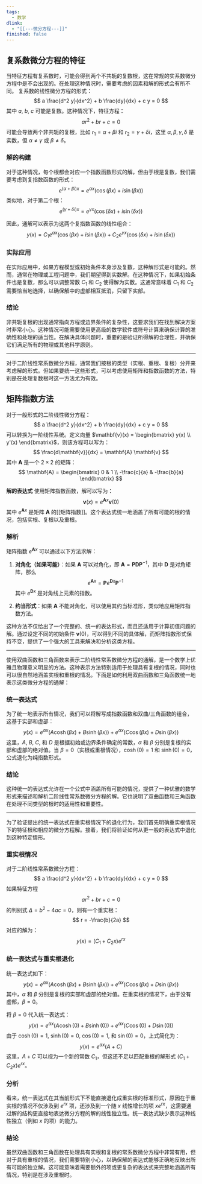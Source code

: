 ```yaml
---
tags:
  - 数学
dlink:
  - "[[---微分方程---]]"
finished: false
---
```

## 复系数微分方程的特征
当特征方程有复系数时，可能会得到两个不共轭的复数根，这在常规的实系数微分方程中是不会出现的。在处理这种情况时，需要考虑的因素和解的形式会有所不同。
复系数的线性微分方程的形式：
$$ a \frac{d^2 y}{dx^2} + b \frac{dy}{dx} + c y = 0 $$
其中 $a$, $b$, $c$ 可能是复数。这种情况下，特征方程：
$$ ar^2 + br + c = 0 $$
可能会导致两个非共轭的复根，比如 $r_1 = \alpha + \beta i$ 和 $r_2 = \gamma + \delta i$，这里 $\alpha, \beta, \gamma, \delta$ 是实数，但 $\alpha \neq \gamma$ 或 $\beta \neq \delta$。

### 解的构建

对于这种情况，每个根都会对应一个指数函数形式的解，但由于根是复数，我们需要考虑到复指数函数的形式：
$$ e^{(\alpha + \beta i)x} = e^{\alpha x} (\cos(\beta x) + i \sin(\beta x)) $$
类似地，对于第二个根：
$$ e^{(\gamma + \delta i)x} = e^{\gamma x} (\cos(\delta x) + i \sin(\delta x)) $$

因此，通解可以表示为这两个复指数函数的线性组合：
$$ y(x) = C_1 e^{\alpha x} (\cos(\beta x) + i \sin(\beta x)) + C_2 e^{\gamma x} (\cos(\delta x) + i \sin(\delta x)) $$

### 实际应用
在实际应用中，如果方程模型或初始条件本身涉及复数，这种解形式是可能的。然而，通常在物理或工程问题中，我们期望得到实数解。在这种情况下，如果初始条件也是复数，那么可以调整常数 $C_1$ 和 $C_2$ 使得解为实数。这通常意味着 $C_1$ 和 $C_2$ 需要恰当地选择，以确保解中的虚部相互抵消，只留下实部。

### 结论
非共轭复根的出现通常指向方程或边界条件的复杂性，这要求我们在找到解决方案时非常小心。这种情况可能需要使用更高级的数学软件或符号计算来确保计算的准确性和处理的适当性。在解决具体问题时，重要的是验证所得解的合理性，并确保它们满足所有的物理或其他科学原则。

---
对于二阶线性常系数微分方程，通常我们按根的类型（实根、重根、复根）分开来考虑解的形式。但如果要统一这些形式，可以考虑使用矩阵和指数函数的方法，特别是在处理复数根时这一方法尤为有效。
## **矩阵指数方法**

对于一般形式的二阶线性微分方程：
$$
a \frac{d^2 y}{dx^2} + b \frac{dy}{dx} + c y = 0
$$
可以转换为一阶线性系统。定义向量 $\mathbf{v}(x) = \begin{bmatrix} y(x) \\ y'(x) \end{bmatrix}$，则该方程可以写为：
$$
\frac{d\mathbf{v}}{dx} = \mathbf{A} \mathbf{v}
$$
其中 $\mathbf{A}$ 是一个 $2 \times 2$ 的矩阵：
$$
\mathbf{A} = \begin{bmatrix} 0 & 1 \\ -\frac{c}{a} & -\frac{b}{a} \end{bmatrix}
$$

**解的表达式** 使用矩阵指数函数，解可以写为：
$$
\mathbf{v}(x) = e^{\mathbf{A}x} \mathbf{v}(0)
$$
其中 $e^{\mathbf{A}x}$ 是矩阵 $\mathbf{A}$ 的[[矩阵指数]]。这个表达式统一地涵盖了所有可能的根的情况，包括实根、复根以及重根。

### 解析

矩阵指数 $e^{\mathbf{A}x}$ 可以通过以下方法求解：
1. **对角化（如果可能）**：如果 $\mathbf{A}$ 可以对角化，即 $\mathbf{A} = \mathbf{P}\mathbf{D}\mathbf{P}^{-1}$，其中 $\mathbf{D}$ 是对角矩阵，那么
   $$
   e^{\mathbf{A}x} = \mathbf{P} e^{\mathbf{D}x} \mathbf{P}^{-1}
   $$
   其中 $e^{\mathbf{D}x}$ 是对角线上元素的指数。

2. **约当形式**：如果 $\mathbf{A}$ 不能对角化，可以使用其约当标准形，类似地应用矩阵指数方法。

这种方法不仅给出了一个完整的、统一的表达形式，而且还适用于计算初值问题的解。通过设定不同的初始条件 $\mathbf{v}(0)$，可以得到不同的具体解，而矩阵指数形式保持不变，提供了一个强大的工具来解决和分析这类方程。


---
使用双曲函数和三角函数来表示二阶线性常系数微分方程的通解，是一个数学上优雅且物理意义明显的方法。这种表示方法特别适用于处理具有复根的情况，同时也可以很自然地涵盖实根和重根的情况。下面是如何利用双曲函数和三角函数统一地表示这类微分方程的通解：

### **统一表达式**

为了统一地表示所有情况，我们可以将解写成指数函数和双曲/三角函数的组合，这基于实部和虚部：
$$
y(x) = e^{\alpha x} \left( A \cosh(\beta x) + B \sinh(\beta x) \right) + e^{\alpha x} \left( C \cos(\beta x) + D \sin(\beta x) \right)
$$
这里，$A$, $B$, $C$, 和 $D$ 是根据初始或边界条件确定的常数，$\alpha$ 和 $\beta$ 分别是复根的实部和虚部的绝对值。当 $\beta = 0$（实根或重根情况），$\cosh(0) = 1$ 和 $\sinh(0) = 0$，公式退化为纯指数形式。

### **结论**

这种统一的表达式允许在一个公式中涵盖所有可能的情况，提供了一种优雅的数学形式来描述和解析二阶线性常系数微分方程的解。它也说明了双曲函数和三角函数在处理不同类型的根时的适用性和重要性。

---
为了验证提出的统一表达式在重实根情况下的退化行为，我们首先明确重实根情况下的特征根和相应的微分方程解。接着，我们将验证如何从更一般的表达式中退化到这种特定情形。

### 重实根情况

对于二阶线性常系数微分方程：
$$
a \frac{d^2 y}{dx^2} + b \frac{dy}{dx} + c y = 0
$$
如果特征方程
$$
ar^2 + br + c = 0
$$
的判别式 $\Delta = b^2 - 4ac = 0$，则有一个重实根：
$$
r = -\frac{b}{2a}
$$
对应的解为：
$$
y(x) = (C_1 + C_2 x) e^{rx}
$$

### 统一表达式与重实根退化

统一表达式如下：
$$
y(x) = e^{\alpha x} \left( A \cosh(\beta x) + B \sinh(\beta x) \right) + e^{\alpha x} \left( C \cos(\beta x) + D \sin(\beta x) \right)
$$
其中，$\alpha$ 和 $\beta$ 分别是复根的实部和虚部的绝对值。在重实根的情况下，由于没有虚部，$\beta = 0$。

将 $\beta = 0$ 代入统一表达式：
$$
y(x) = e^{\alpha x} \left( A \cosh(0) + B \sinh(0) \right) + e^{\alpha x} \left( C \cos(0) + D \sin(0) \right)
$$
由于 $\cosh(0) = 1$, $\sinh(0) = 0$, $\cos(0) = 1$, 和 $\sin(0) = 0$，上式简化为：
$$
y(x) = e^{\alpha x} (A + C)
$$
这里，$A + C$ 可以视为一个新的常数 $C_1$，但这还不足以匹配重根的解形式 $(C_1 + C_2 x) e^{rx}$。

### 分析

看来，统一表达式在其当前形式下不能直接退化成重实根的标准形式，原因在于重实根的情况不仅涉及到 $e^{rx}$ 项，还涉及到一个随 $x$ 线性增长的项 $x e^{rx}$，这需要通过解的结构更直接地表达微分方程的解的线性独立性。统一表达式缺少表示这种线性独立（例如 $x$ 的项）的能力。

### 结论

虽然双曲函数和三角函数在处理具有实根和复根的常系数微分方程中非常有用，但对于具有重根的情况，我们需要特别小心，以确保解的表达式能够正确地反映出所有可能的独立解。这可能意味着需要额外的项或更复杂的表达式来完整地涵盖所有情况，特别是在涉及重根时。